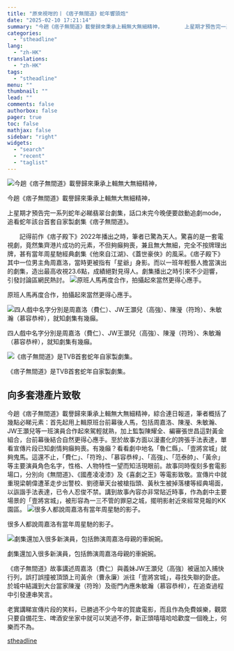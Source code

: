```yaml
---
title: "原來視咁的丨《痞子無間道》蛇年響頭炮"
date: "2025-02-10 17:21:14"
summary: "今趟《痞子無間道》載譽歸來秉承上輯無大無細精神，       上星期才預告完一系列蛇年必睇翡..."
categories:
  - "stheadline"
lang:
  - "zh-HK"
translations:
  - "zh-HK"
tags:
  - "stheadline"
menu: ""
thumbnail: ""
lead: ""
comments: false
authorbox: false
pager: true
toc: false
mathjax: false
sidebar: "right"
widgets:
  - "search"
  - "recent"
  - "taglist"
---
```


![今趟《痞子無間道》載譽歸來秉承上輯無大無細精神，](https://image.stheadline.com/f/680p0/0x0/100/none/800807f59c7a5a215d2859c224736d7e/stheadline/inewsmedia/20250210/_2025021016320033329.jpg)

今趟《痞子無間道》載譽歸來秉承上輯無大無細精神，




上星期才預告完一系列蛇年必睇翡翠台劇集，話口未完今晚便要啟動追劇mode，追看蛇年該台首套自家製劇集《痞子無間道》。

  

　　記得前作《痞子殿下》2022年播出之時，筆者已驚為天人。驚喜的是一套電視劇，竟然集齊港片成功的元素，不但夠癲夠喪，兼且無大無細，完全不按牌理出牌，甚有當年周星馳經典劇集《他來自江湖》、《蓋世豪俠》的風采。《痞子殿下》其中一位男主角周嘉洛，當時更被指有「星爺」身影。而以一班年輕藝人擔當演出的劇集，造出最高收視23.6點，成績絕對見得人。劇集播出之時引來不少迴響，引發討論區網民熱討。
 ![原班人馬再度合作，拍攝起來當然更得心應手。](https://image.hkhl.hk/f/1024p0/0x0/100/none/c4cb79a005887a2cf7b2a07752c09c4b/2025-02/27_9.png)


原班人馬再度合作，拍攝起來當然更得心應手。



 ![四人戲中名字分別是周嘉洛（費仁）、JW王灝兒（高強）、陳瀅（符玲）、朱敏瀚（慕容恭梓），就知劇集有幾癲。](https://image.hkhl.hk/f/1024p0/0x0/100/none/cd974a3fa55adebcc04816e8933c078d/2025-02/38_1.png)


四人戲中名字分別是周嘉洛（費仁）、JW王灝兒（高強）、陳瀅（符玲）、朱敏瀚（慕容恭梓），就知劇集有幾癲。



 ![《痞子無間道》是TVB首套蛇年自家製劇集。](https://image.hkhl.hk/f/1024p0/0x0/100/none/c8876bcee55d70c720bf21c9b2320e64/2025-02/44_1.jpeg)


《痞子無間道》是TVB首套蛇年自家製劇集。




向多套港產片致敬
--------

今趟《痞子無間道》載譽歸來秉承上輯無大無細精神，綜合連日報道，筆者概括了幾點必睇元素：首先起用上輯原班台前幕後人馬，包括周嘉洛、陳瀅、朱敏瀚、JW王灝兒等一班演員合作起來駕輕就熟，加上監製陳耀全、編審張世昌這對黃金組合，台前幕後結合自然更得心應手。至於故事方面以漫畫化的誇張手法表達，單看宣傳片段已知劇情夠癲夠喪。有幾癲？看看劇中地名「魯仁縣」、「壹將宮城」就夠鬼馬。這還不止，「費仁」、「符玲」、「慕容恭梓」、「高強」、「范泰帥」、「黃佘」等主要演員角色名字，性格、人物特性一望而知活現眼前。故事同時復刻多套電影場口，分別向《無間道》、《國產凌凌漆》及《喜劇之王》等電影致敬。宣傳片中就重現梁朝偉遭革走步出警校、劉德華天台被槍指頭、黃秋生被掉落樓等經典場面，以詼諧手法表達，已令人忍俊不禁。講到故事內容亦非常貼近時事，作為劇中主要場景的「壹將宮城」，被形容為一三不管的罪惡之城，擺明影射近來經常見報的KK園區。
 ![很多人都說周嘉洛有當年周星馳的影子。](https://image.hkhl.hk/f/1024p0/0x0/100/none/af8061e2002d56f15dbfcad27b642230/2025-02/11_0_46.png)


很多人都說周嘉洛有當年周星馳的影子。



 ![劇集還加入很多新演員，包括飾演周嘉洛母親的車婉婉。](https://image.hkhl.hk/f/1024p0/0x0/100/none/096d66e5c0e948c048301ac882514689/2025-02/19_21.png)


劇集還加入很多新演員，包括飾演周嘉洛母親的車婉婉。




《痞子無間道》故事講述周嘉洛（費仁）與義妹JW王灝兒（高強）被逼加入捕快行列，誤打誤撞被頂頭上司黃佘（曹永廉）派往「壹將宮城」，尋找失聯的卧底。於城中結識到大台當家陳瀅（符玲）及衙門內應朱敏瀚（慕容恭梓），在追查過程中引發連串笑言。

老實講睇宣傳片段的笑料，已勝過不少今年的賀歲電影，而且作為免費娛樂，觀眾只要自備花生、啤酒安坐家中就可以笑過不停，新正頭嘻嘻哈哈歡度一個晚上，何樂而不為。

[stheadline](https://std.stheadline.com/realtime/article/2051898/即時-娛樂-原來視咁的丨-痞子無間道-蛇年響頭炮)
